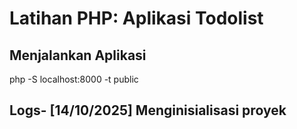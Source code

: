 # Latihan PHP: Aplikasi Todolist
 ## Menjalankan Aplikasi
 php -S localhost:8000 -t public
 ## Logs- [14/10/2025] Menginisialisasi proyek